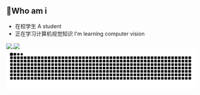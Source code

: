##  👋Who am i

- 在校学生 A student
- 正在学习计算机视觉知识 I'm learning computer vision

<a href="Lewis2333's GitHub">
  <img height=200 align="center" src="https://github-stats.enlysure.com/api?username=Lewis2333&show_icons=true&theme=radical&include_all_commits=true&cache_seconds=86400" />
</a>
<a href="Lewis2333's Top">
  <img height=200 align="center" src="https://github-stats.enlysure.com/api/top-langs/?username=Lewis2333&theme=radical&exclude_repo=PCL_scr&langs_count=6&hide=html&cache_seconds=86400" />
</a>
<div style="position:relative; display: flex; flex-wrap: nowrap;"> 
  <img src="https://raw.githubusercontent.com/Rovniced/Rovniced/output/github-contribution-grid-snake.svg">
</div> 
